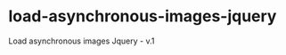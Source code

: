 load-asynchronous-images-jquery
===============================

Load asynchronous images Jquery - v.1